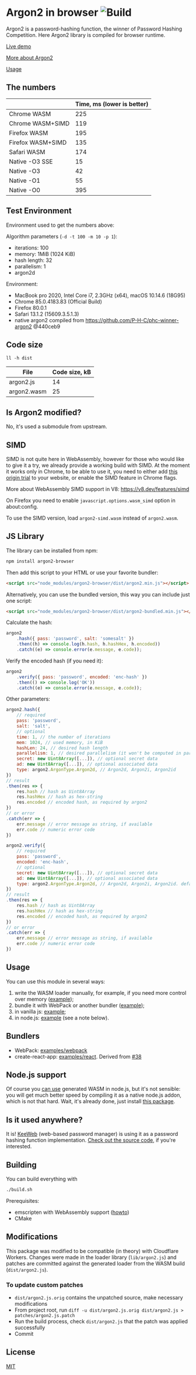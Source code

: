 # Argon2 in browser ![Build](https://github.com/antelle/argon2-browser/workflows/Build/badge.svg)

Argon2 is a password-hashing function, the winner of Password Hashing Competition. Here Argon2 library is compiled for browser runtime.

[Live demo](https://antelle.github.io/argon2-browser)

[More about Argon2](https://github.com/P-H-C/phc-winner-argon2)

[Usage](#usage)

## The numbers

|                   | Time, ms (lower is better) |
| ----------------- | -------------------------- |
| Chrome WASM       | 225                        |
| Chrome WASM+SIMD  | 119                        |
| Firefox WASM      | 195                        |
| Firefox WASM+SIMD | 135                        |
| Safari WASM       | 174                        |
| Native -O3 SSE    | 15                         |
| Native -O3        | 42                         |
| Native -O1        | 55                         |
| Native -O0        | 395                        |

## Test Environment

Environment used to get the numbers above:

Algorithm parameters (`-d -t 100 -m 10 -p 1`):

-   iterations: 100
-   memory: 1MiB (1024 KiB)
-   hash length: 32
-   parallelism: 1
-   argon2d

Environment:

-   MacBook pro 2020, Intel Core i7, 2.3GHz (x64), macOS 10.14.6 (18G95)
-   Chrome 85.0.4183.83 (Official Build)
-   Firefox 80.0.1
-   Safari 13.1.2 (15609.3.5.1.3)
-   native argon2 compiled from https://github.com/P-H-C/phc-winner-argon2 @440ceb9

## Code size

`ll -h dist`

| File        | Code size, kB |
| ----------- | ------------- |
| argon2.js   | 14            |
| argon2.wasm | 25            |

## Is Argon2 modified?

No, it's used a submodule from upstream.

## SIMD

SIMD is not quite here in WebAssembly, however for those who would like to give it a try,
we already provide a working build with SIMD. At the moment it works only in Chrome,
to be able to use it, you need to either add
[this origin trial](https://developers.chrome.com/origintrials/#/view_trial/-4708513410415853567) to your website,
or enable the SIMD feature in Chrome flags.

More about WebAssembly SIMD support in V8: https://v8.dev/features/simd

On Firefox you need to enable `javascript.options.wasm_simd` option in about:config.

To use the SIMD version, load `argon2-simd.wasm` instead of `argon2.wasm`.

## JS Library

The library can be installed from npm:

```bash
npm install argon2-browser
```

Then add this script to your HTML or use your favorite bundler:

```html
<script src="node_modules/argon2-browser/dist/argon2.min.js"></script>
```

Alternatively, you can use the bundled version, this way you can include just one script:

```html
<script src="node_modules/argon2-browser/dist/argon2-bundled.min.js"></script>
```

Calculate the hash:

```javascript
argon2
    .hash({ pass: 'password', salt: 'somesalt' })
    .then((h) => console.log(h.hash, h.hashHex, h.encoded))
    .catch((e) => console.error(e.message, e.code));
```

Verify the encoded hash (if you need it):

```javascript
argon2
    .verify({ pass: 'password', encoded: 'enc-hash' })
    .then(() => console.log('OK'))
    .catch((e) => console.error(e.message, e.code));
```

Other parameters:

```javascript
argon2.hash({
    // required
    pass: 'password',
    salt: 'salt',
    // optional
    time: 1, // the number of iterations
    mem: 1024, // used memory, in KiB
    hashLen: 24, // desired hash length
    parallelism: 1, // desired parallelism (it won't be computed in parallel, however)
    secret: new Uint8Array([...]), // optional secret data
    ad: new Uint8Array([...]), // optional associated data
    type: argon2.ArgonType.Argon2d, // Argon2d, Argon2i, Argon2id
})
// result
.then(res => {
    res.hash // hash as Uint8Array
    res.hashHex // hash as hex-string
    res.encoded // encoded hash, as required by argon2
})
// or error
.catch(err => {
    err.message // error message as string, if available
    err.code // numeric error code
})
```

```javascript
argon2.verify({
    // required
    pass: 'password',
    encoded: 'enc-hash',
    // optional
    secret: new Uint8Array([...]), // optional secret data
    ad: new Uint8Array([...]), // optional associated data
    type: argon2.ArgonType.Argon2d, // Argon2d, Argon2i, Argon2id. default: guess
})
// result
.then(res => {
    res.hash // hash as Uint8Array
    res.hashHex // hash as hex-string
    res.encoded // encoded hash, as required by argon2
})
// or error
.catch(err => {
    err.message // error message as string, if available
    err.code // numeric error code
})
```

## Usage

You can use this module in several ways:

1. write the WASM loader manually, for example, if you need more control over memory ([example](docs/js/calc.js));
2. bundle it with WebPack or another bundler ([example](examples/webpack));
3. in vanilla js: [example](examples/vanilla);
4. in node.js: [example](examples/node) (see a note below).

## Bundlers

-   WebPack: [examples/webpack](https://github.com/antelle/argon2-browser/tree/master/examples/webpack)
-   create-react-app: [examples/react](https://github.com/antelle/argon2-browser/tree/master/examples/react). Derived from [#38](https://github.com/antelle/argon2-browser/issues/38#issuecomment-749690581)

## Node.js support

Of course you [can use](examples/node) generated WASM in node.js, but it's not sensible: you will get much better speed by compiling it as a native node.js addon, which is not that hard. Wait, it's already done, just install [this package](https://github.com/ranisalt/node-argon2).

## Is it used anywhere?

It is! [KeeWeb](https://github.com/keeweb/keeweb) (web-based password manager) is using it as a password hashing function implementation.
[Check out the source code](https://github.com/keeweb/keeweb/blob/develop/app/scripts/util/kdbxweb/kdbxweb-init.js#L11), if you're interested.

## Building

You can build everything with

```bash
./build.sh
```

Prerequisites:

-   emscripten with WebAssembly support ([howto](http://webassembly.org/getting-started/developers-guide/))
-   CMake

## Modifications

This package was modified to be compatible (in theory) with Cloudflare Workers. Changes were made in the loader library (`lib/argon2.js`) and patches are committed against the generated loader from the WASM build (`dist/argon2.js`).

### To update custom patches

-   `dist/argon2.js.orig` contains the unpatched source, make necessary modifications
-   From project root, run `diff -u dist/argon2.js.orig dist/argon2.js > patches/argon2.js.patch`
-   Run the build process, check `dist/argon2.js` that the patch was applied successfully
-   Commit

## License

[MIT](https://opensource.org/licenses/MIT)
